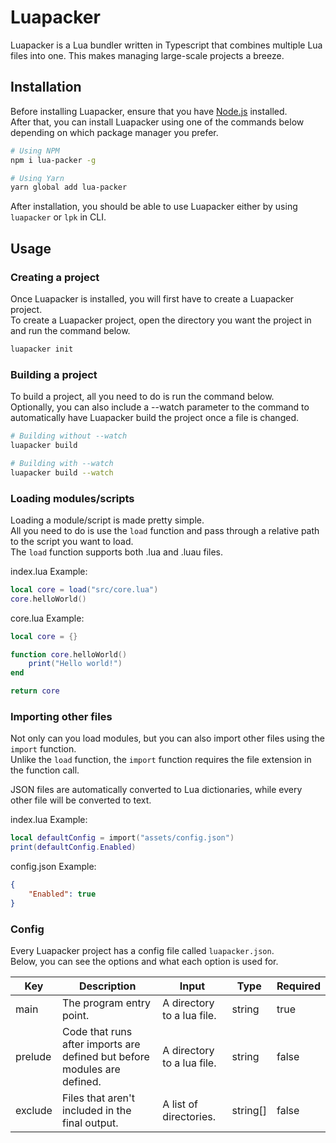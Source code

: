 # Luapacker

Luapacker is a Lua bundler written in Typescript that combines multiple Lua files into one. This makes managing large-scale projects a breeze.

## Installation

Before installing Luapacker, ensure that you have [Node.js](https://nodejs.org/en/) installed.<br>
After that, you can install Luapacker using one of the commands below depending on which package manager you prefer.

```bash
# Using NPM
npm i lua-packer -g

# Using Yarn
yarn global add lua-packer
```

After installation, you should be able to use Luapacker either by using `luapacker` or `lpk` in CLI. 

## Usage

### Creating a project

Once Luapacker is installed, you will first have to create a Luapacker project.<br>
To create a Luapacker project, open the directory you want the project in and run the command below.

```bash
luapacker init
```

### Building a project
To build a project, all you need to do is run the command below.<br>
Optionally, you can also include a --watch parameter to the command to automatically have Luapacker build the project once a file is changed.

```bash
# Building without --watch
luapacker build

# Building with --watch
luapacker build --watch
```

### Loading modules/scripts

Loading a module/script is made pretty simple.<br> 
All you need to do is use the `load` function and pass through a relative path to the script you want to load.<br>
The `load` function supports both .lua and .luau files.

index.lua Example:
```lua
local core = load("src/core.lua")
core.helloWorld()
```

core.lua Example:
```lua
local core = {}

function core.helloWorld()
    print("Hello world!")
end

return core
```

### Importing other files

Not only can you load modules, but you can also import other files using the `import` function.<br>
Unlike the `load` function, the `import` function requires the file extension in the function call.<br>

JSON files are automatically converted to Lua dictionaries, while every other file will be converted to text.<br>

index.lua Example:
```lua
local defaultConfig = import("assets/config.json")
print(defaultConfig.Enabled)
```

config.json Example:
```json
{
    "Enabled": true
}
```

### Config

Every Luapacker project has a config file called `luapacker.json`.<br>
Below, you can see the options and what each option is used for.

| Key | Description | Input | Type | Required |
| --- | --- | --- | --- | --- |
| main | The program entry point. | A directory to a lua file. | string | true |
| prelude | Code that runs after imports are defined but before modules are defined. | A directory to a lua file. | string | false |
| exclude | Files that aren't included in the final output. | A list of directories. | string[] | false |